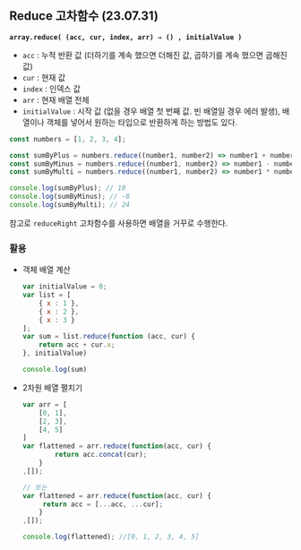 ## Reduce 고차함수 (23.07.31)

**`array.reduce( (acc, cur, index, arr) ⇒ () , initialValue )`**

- `acc` : 누적 반환 값 (더하기를 계속 했으면 더해진 값, 곱하기를 계속 했으면 곱해진 값)
- `cur` : 현재 값
- `index` : 인덱스 값
- `arr` : 현재 배열 전체
- `initialValue` : 시작 값 (없을 경우 배열 첫 번째 값. 빈 배열일 경우 에러 발생), 배열이나 객체를 넣어서 원하는 타입으로 반환하게 하는 방법도 있다.

```jsx
const numbers = [1, 2, 3, 4];

const sumByPlus = numbers.reduce((number1, number2) => number1 + number2);
const sumByMinus = numbers.reduce((number1, number2) => number1 - number2);
const sumByMulti = numbers.reduce((number1, number2) => number1 * number2);

console.log(sumByPlus); // 10
console.log(sumByMinus); // -8
console.log(sumByMulti); // 24
```

참고로 `reduceRight` 고차함수를 사용하면 배열을 거꾸로 수행한다.

### 활용

- 객체 배열 계산
    
    ```jsx
    var initialValue = 0;
    var list = [
        { x : 1 },
        { x : 2 },
        { x : 3 }
    ];
    var sum = list.reduce(function (acc, cur) {
        return acc + cur.x;
    }, initialValue)
    
    console.log(sum)
    ```
    
- 2차원 배열 펼치기
    
    ```jsx
    var arr = [
        [0, 1],
        [2, 3],
        [4, 5]
    ]
    var flattened = arr.reduce(function(acc, cur) {
            return acc.concat(cur);
        }
    ,[]);
    
    // 또는
    var flattened = arr.reduce(function(acc, cur) {
         return acc = [...acc, ...cur];
        }
    ,[]);
    
    console.log(flattened); //[0, 1, 2, 3, 4, 5]
    ```
    